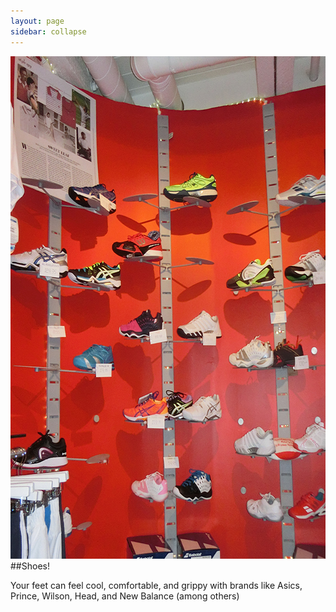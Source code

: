 ```yaml
---
layout: page
sidebar: collapse
---
```


<div style="float: right">
<img src="../images/CIMG2729_25p.jpg"   width="652" height="804" />
</div>

##Shoes!

Your feet can feel cool, comfortable, and grippy with brands like Asics, Prince, Wilson, Head, and New Balance (among others)


<!--

###Asics

####Men's

<img src = "../images/asics_shoes/5_blue.jpg" title = "" width="191" height="114" />
<img src = "../images/asics_shoes/5_red.jpg" title = "" width="191" height="114" />
<img src = "../images/asics_shoes/5_black.jpg" title = "" width="191" height="114" />
<img src = "../images/asics_shoes/speed_yellow.jpg" title = "" width="191" height="114" />

####Women's

<img src="../images/CIMG2730_25p.jpg"   width="636" height="969" />

-->
